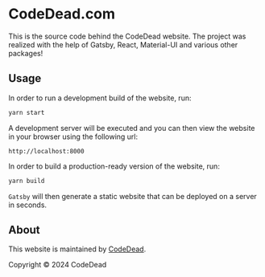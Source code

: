 # CodeDead.com

This is the source code behind the CodeDead website.
The project was realized with the help of Gatsby, React, Material-UI and various other packages!

## Usage

In order to run a development build of the website, run:
```Bash
yarn start
```

A development server will be executed and you can then view the website in your browser using the following url:

`http://localhost:8000`

In order to build a production-ready version of the website, run:
```Bash
yarn build
```

`Gatsby` will then generate a static website that can be deployed on a server in seconds.

## About

This website is maintained by [CodeDead](https://codedead.com).

Copyright © 2024 CodeDead
